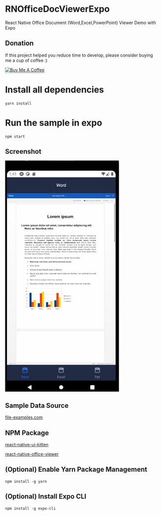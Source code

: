 # RNOfficeDocViewerExpo

React Native Office Document (Word,Excel,PowerPoint) Viewer Demo with Expo

## Donation

If this project helped you reduce time to develop, please consider buying me a cup of coffee :)

<a href="https://www.buymeacoffee.com/ongyishen" 
target="_blank">
<img src="https://www.buymeacoffee.com/assets/img/custom_images/orange_img.png" 
alt="Buy Me A Coffee" style="height: 41px !important;width: 174px !important;box-shadow: 0px 3px 2px 0px rgba(190, 190, 190, 0.5) !important;-webkit-box-shadow: 0px 3px 2px 0px rgba(190, 190, 190, 0.5) !important;" ></a>

# Install all dependencies
```
yarn install
```

# Run the sample in expo
```
npm start
```

## Screenshot
<img src="https://github.com/ongyishen/RNOfficeDocViewerExpo/blob/main/Sample.gif?raw=true" />

## Sample Data Source
[file-examples.com](https://file-examples.com/)

## NPM Package
[react-native-ui-kitten](https://akveo.github.io/react-native-ui-kitten/)

[react-native-office-viewer](https://github.com/sishuguojixuefu/react-native-office-viewer)

## (Optional) Enable Yarn Package Management
```
npm install -g yarn
```

## (Optional) Install Expo CLI
```
npm install -g expo-cli
```
